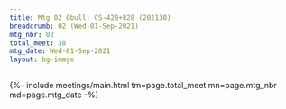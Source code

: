 ```yaml
---
title: Mtg 02 &bull; CS-428+828 (202130)
breadcrumb: 02 (Wed-01-Sep-2021)
mtg_nbr: 02
total_meet: 38
mtg_date: Wed-01-Sep-2021
layout: bg-image
---
```


{%- include meetings/main.html
    tm=page.total_meet
    mn=page.mtg_nbr
    md=page.mtg_date
-%}
